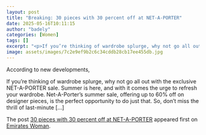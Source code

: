 ```yaml
---
layout: post
title: "Breaking: 30 pieces with 30 percent off at NET-A-PORTER"
date: 2025-05-16T10:11:15
author: "badely"
categories: [Women]
tags: []
excerpt: "<p>If you’re thinking of wardrobe splurge, why not go all out with the exclusive NET-A-PORTER sale. Summer is here, and with it comes the urge to refr"
image: assets/images/7c2e9ef9b2c6c34cddb28cb17ee455db.jpg
---
```


According to new developments, <p>If you’re thinking of wardrobe splurge, why not go all out with the exclusive NET-A-PORTER sale. Summer is here, and with it comes the urge to refresh your wardrobe. Net-A-Porter’s summer sale, offering up to 60% off on designer pieces, is the perfect opportunity to do just that. So, don’t miss the thrill of last-minute [&#8230;]</p>
<p>The post <a href="https://emirateswoman.com/30-pieces-with-30-percent-off-at-net-a-porter/" rel="nofollow">30 pieces with 30 percent off at NET-A-PORTER</a> appeared first on <a href="https://emirateswoman.com" rel="nofollow">Emirates Woman</a>.</p>

